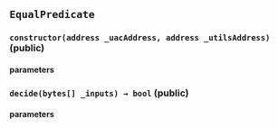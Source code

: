 ## `EqualPredicate`



### `constructor(address _uacAddress, address _utilsAddress)` (public)



#### parameters
### `decide(bytes[] _inputs) → bool` (public)



#### parameters
